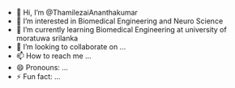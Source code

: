 - 👋 Hi, I’m @ThamilezaiAnanthakumar
- 👀 I’m interested in Biomedical Engineering and Neuro Science
- 🌱 I’m currently learning Biomedical Engineering at university of moratuwa srilanka
- 💞️ I’m looking to collaborate on ...
- 📫 How to reach me ...
- 😄 Pronouns: ...
- ⚡ Fun fact: ...

<!---
ThamilezaiAnanthakumar/ThamilezaiAnanthakumar is a ✨ special ✨ repository because its `README.md` (this file) appears on your GitHub profile.
You can click the Preview link to take a look at your changes.
--->
